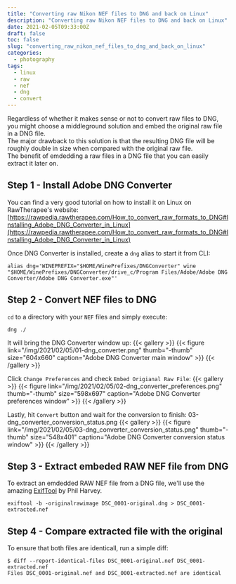 ```yaml
---
title: "Converting raw Nikon NEF files to DNG and back on Linux"
description: "Converting raw Nikon NEF files to DNG and back on Linux"
date: 2021-02-05T09:33:00Z
draft: false
toc: false
slug: "converting_raw_nikon_nef_files_to_dng_and_back_on_linux"
categories:
  - photography
tags:
  - linux
  - raw
  - nef
  - dng
  - convert
---
```


Regardless of whether it makes sense or not to convert raw files to DNG, you
might choose a middleground solution and embed the original raw file in a DNG
file.  
The major drawback to this solution is that the resulting DNG file will
be roughly double in size when compared with the original raw file.  
The benefit of emdedding a raw files in a DNG file that you can easily extract
it later on.


## Step 1 - Install Adobe DNG Converter

You can find a very good tutorial on how to install it on Linux on 
RawTherapee's website: [https://rawpedia.rawtherapee.com/How_to_convert_raw_formats_to_DNG#Installing_Adobe_DNG_Converter_in_Linux](https://rawpedia.rawtherapee.com/How_to_convert_raw_formats_to_DNG#Installing_Adobe_DNG_Converter_in_Linux)

Once DNG Converter is installed, create a `dng` alias to start it from CLI:

```shell
alias dng='WINEPREFIX="$HOME/WinePrefixes/DNGConverter" wine "$HOME/WinePrefixes/DNGConverter/drive_c/Program Files/Adobe/Adobe DNG Converter/Adobe DNG Converter.exe"'
```


## Step 2 - Convert NEF files to DNG

`cd` to a directory with your `NEF` files and simply execute:

```shell
dng ./
```

It will bring the DNG Converter window up:
{{< gallery >}}
{{< figure link="/img/2021/02/05/01-dng_converter.png" thumb="-thumb" size="604x660" caption="Adobe DNG Converter main window" >}}
{{< /gallery >}}


Click `Change Preferences` and check `Embed Origianal Raw File`:
{{< gallery >}}
{{< figure link="/img/2021/02/05/02-dng_converter_preferences.png" thumb="-thumb" size="598x697" caption="Adobe DNG Converter preferences window" >}}
{{< /gallery >}}

Lastly, hit `Convert` button and wait for the conversion to finish:
03-dng_converter_conversion_status.png
{{< gallery >}}
{{< figure link="/img/2021/02/05/03-dng_converter_conversion_status.png" thumb="-thumb" size="548x401" caption="Adobe DNG Converter conversion status window" >}}
{{< /gallery >}}


## Step 3 - Extract embeded RAW NEF file from DNG

To extract an emdedded RAW NEF file from a DNG file, we'll use the amazing [ExifTool](https://exiftool.org) by Phil Harvey.

```shell
exiftool -b -originalrawimage DSC_0001-original.dng > DSC_0001-extracted.nef
```

## Step 4 - Compare extracted file with the original

To ensure that both files are identicall, run a simple diff:

```shell
$ diff --report-identical-files DSC_0001-original.nef DSC_0001-extracted.nef
Files DSC_0001-original.nef and DSC_0001-extracted.nef are identical
```

